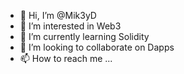 - 👋 Hi, I’m @Mik3yD
- 👀 I’m interested in Web3
- 🌱 I’m currently learning Solidity
- 💞️ I’m looking to collaborate on Dapps
- 📫 How to reach me ...

<!---
Mik3yD/Mik3yD is a ✨ special ✨ repository because its `README.md` (this file) appears on your GitHub profile.
You can click the Preview link to take a look at your changes.
--->
